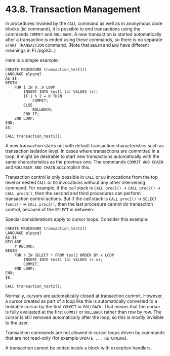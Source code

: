 # 43.8. Transaction Management

In procedures invoked by the `CALL` command as well as in anonymous code blocks (`DO` command), it is possible to end transactions using the commands `COMMIT` and `ROLLBACK`. A new transaction is started automatically after a transaction is ended using these commands, so there is no separate `START TRANSACTION` command. (Note that `BEGIN` and `END` have different meanings in PL/pgSQL.)

Here is a simple example:

```
CREATE PROCEDURE transaction_test1()
LANGUAGE plpgsql
AS $$
BEGIN
    FOR i IN 0..9 LOOP
        INSERT INTO test1 (a) VALUES (i);
        IF i % 2 = 0 THEN
            COMMIT;
        ELSE
            ROLLBACK;
        END IF;
    END LOOP;
END;
$$;

CALL transaction_test1();
```

A new transaction starts out with default transaction characteristics such as transaction isolation level. In cases where transactions are committed in a loop, it might be desirable to start new transactions automatically with the same characteristics as the previous one. The commands `COMMIT AND CHAIN` and `ROLLBACK AND CHAIN` accomplish this.

Transaction control is only possible in `CALL` or `DO` invocations from the top level or nested `CALL` or `DO` invocations without any other intervening command. For example, if the call stack is `CALL proc1()` → `CALL proc2()` → `CALL proc3()`, then the second and third procedures can perform transaction control actions. But if the call stack is `CALL proc1()` → `SELECT func2()` → `CALL proc3()`, then the last procedure cannot do transaction control, because of the `SELECT` in between.

Special considerations apply to cursor loops. Consider this example:

```
CREATE PROCEDURE transaction_test2()
LANGUAGE plpgsql
AS $$
DECLARE
    r RECORD;
BEGIN
    FOR r IN SELECT * FROM test2 ORDER BY x LOOP
        INSERT INTO test1 (a) VALUES (r.x);
        COMMIT;
    END LOOP;
END;
$$;

CALL transaction_test2();
```

Normally, cursors are automatically closed at transaction commit. However, a cursor created as part of a loop like this is automatically converted to a holdable cursor by the first `COMMIT` or `ROLLBACK`. That means that the cursor is fully evaluated at the first `COMMIT` or `ROLLBACK` rather than row by row. The cursor is still removed automatically after the loop, so this is mostly invisible to the user.

Transaction commands are not allowed in cursor loops driven by commands that are not read-only (for example `UPDATE ... RETURNING`).

A transaction cannot be ended inside a block with exception handlers.
